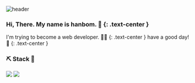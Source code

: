 ![header](https://capsule-render.vercel.app/api?type=slice&color=EBDEF0&height=100&section=header&text=about%20me&fontSize=40)

### Hi, There. My name is hanbom. 👋 {: .text-center }
I'm trying to become a web developer. 💁‍♀️ {: .text-center }
have a good day! 🌟 {: .text-center }




### ⛏️ Stack 🔧
<img src="https://img.shields.io/badge/JAVA-007396?style=for-the-badge&logo=java&logoColor=white"> <img src="https://img.shields.io/badge/oracle-F80000?style=for-the-badge&logo=oracle&logoColor=white">


<!--
**Hanbom/Hanbom** is a ✨ _special_ ✨ repository because its `README.md` (this file) appears on your GitHub profile.

Here are some ideas to get you started:

- 🔭 I’m currently working on ...
- 🌱 I’m currently learning ...
- 👯 I’m looking to collaborate on ...
- 🤔 I’m looking for help with ...
- 💬 Ask me about ...
- 📫 How to reach me: ...
- 😄 Pronouns: ...
- ⚡ Fun fact: ...
-->
